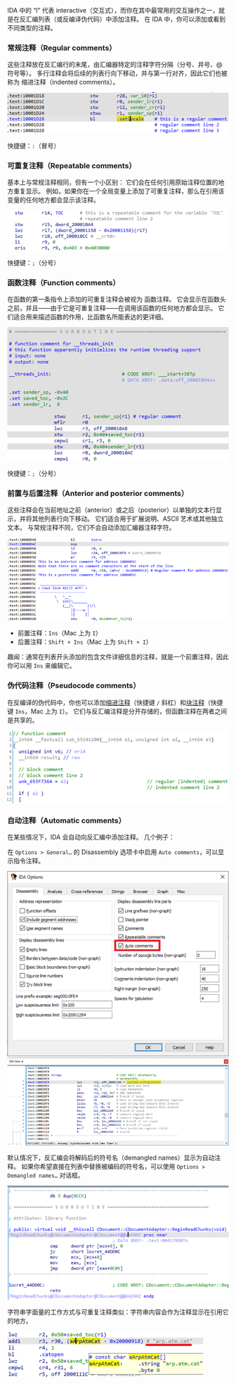 IDA 中的 “I” 代表 interactive（交互式），而你在其中最常用的交互操作之一，就是在反汇编列表（或反编译伪代码）中添加注释。 在 IDA 中，你可以添加或看到不同类型的注释。

### 常规注释（Regular comments）

这些注释放在反汇编行的末尾，由汇编器特定的注释字符分隔（分号、井号、@ 符号等）。 多行注释会将后续的列表行向下移动，并与第一行对齐，因此它们也被称为 缩进注释（indented comments）。

![](assets/2020/11/comm_regular.png)

快捷键：`:`（冒号）

### 可重复注释（Repeatable comments）

基本上与常规注释相同，但有一个小区别： 它们会在任何引用原始注释位置的地方重复显示。 例如，如果你在一个全局变量上添加了可重复注释，那么在引用该变量的任何地方都会显示该注释。

![](assets/2020/11/comm_repeatable.png)

快捷键：`;`（分号）

### 函数注释（Function comments）

在函数的第一条指令上添加的可重复注释会被视为 函数注释。 它会显示在函数头之前，并且——由于它是可重复注释——在调用该函数的任何地方都会显示。 它们适合用来描述函数的作用，比函数名所能表达的更详细。

![](assets/2020/11/comm_function.png)

快捷键：`;`（分号）

### 前置与后置注释（Anterior and posterior comments）

这些注释会在当前地址之前（anterior）或之后（posterior）以单独的文本行显示，并将其他列表行向下移动。 它们适合用于扩展说明、ASCII 艺术或其他独立文本。 与常规注释不同，它们不会自动添加汇编器注释字符。

![](assets/2020/11/comm_anterior.png)

- 前置注释：`Ins`（Mac 上为 `I`）
- 后置注释：`Shift + Ins`（Mac 上为 `Shift + I`）

趣闻：通常在列表开头添加的包含文件详细信息的注释，就是一个前置注释，因此你可以用 `Ins` 来编辑它。

### 伪代码注释（Pseudocode comments）

在反编译的伪代码中，你也可以添加[缩进注释](https://www.hex-rays.com/products/decompiler/manual/cmd_comments.shtml)（快捷键 `/` 斜杠）和[块注释](https://www.hex-rays.com/products/decompiler/manual/cmd_block_cmts.shtml)（快捷键 `Ins`，Mac 上为 `I`）。 它们与反汇编注释是分开存储的，但函数注释在两者之间是共享的。

![](assets/2020/11/comm_pseudo.png)

### 自动注释（Automatic comments）

在某些情况下，IDA 会自动向反汇编中添加注释。 几个例子：

在 `Options > General…` 的 Disassembly 选项卡中启用 `Auto comments`，可以显示指令注释。

![](assets/2020/11/comm_auto1.png)  
![](assets/2020/11/comm_auto2.png)

默认情况下，反汇编会将解码后的符号名（demangled names）显示为自动注释。 如果你希望直接在列表中替换被编码的符号名，可以使用 `Options > Demangled names…` 对话框。

![](assets/2020/11/comm_auto4-1.png)

字符串字面量的工作方式与可重复注释类似：字符串内容会作为注释显示在引用它的地方。

![](assets/2020/11/comm_auto4.png)
